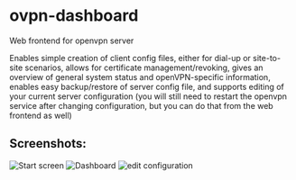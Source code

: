 # ovpn-dashboard

Web frontend for openvpn server

Enables simple creation of client config files, either for dial-up or site-to-site scenarios, allows for certificate management/revoking, gives an overview of general system status and openVPN-specific information, enables easy backup/restore of server config file, and supports editing of your current server configuration (you will still need to restart the openvpn service after changing configuration, but you can do that from the web frontend as well)

## Screenshots:

![Start screen](https://raw.githubusercontent.com/DennisSc/ovpn-dashboard/master/img/startscreen.PNG 'Start screen')
![Dashboard](https://raw.githubusercontent.com/DennisSc/ovpn-dashboard/master/img/dashboard.PNG 'Dashboard')
![edit configuration](https://raw.githubusercontent.com/DennisSc/ovpn-dashboard/master/img/editconf.png 'edit configuration')
